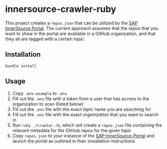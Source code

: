 # innersource-crawler-ruby

This project creates a `repos.json` that can be utilized by the [SAP InnerSource Portal][SAP-InnerSource-Portal]. The current approach assumes that the repos that you want to show in the portal are available in a GitHub organization, and that they all are tagged with a certain _topic_.

## Installation

`bundle install`

## Usage

1. Copy `.env-example` to `.env`
1. Fill out the `.env` file with a _token_ from a user that has access to the organization to scan (listed below)
1. Fill out the `.env` file with the exact _topic_ name you are searching for
1. Fill out the `.env` file with the exact _organization_ that you want to search in
1. Run `ruby ./crawler.rb`, which will create a `repos.json` file containing the relevant metadata for the GitHub repos for the given _topic_
1. Copy `repos.json` to your instance of the [SAP-InnerSource-Portal][SAP-InnerSource-Portal] and launch the portal as outlined in their installation instructions

[SAP-InnerSource-Portal]: https://github.com/sap/project-portal-for-InnerSource
